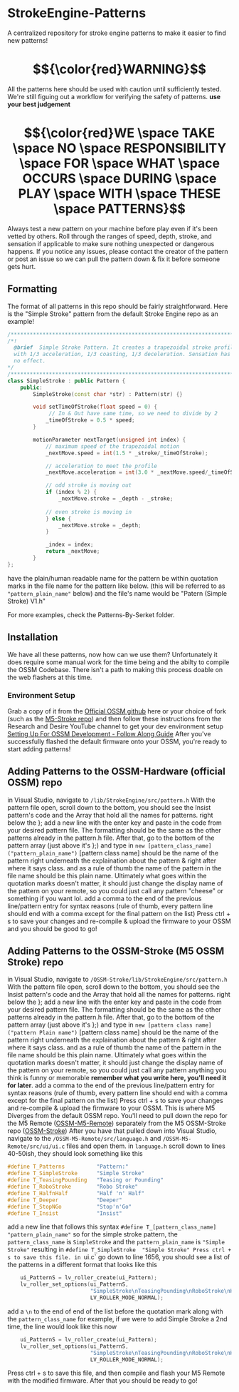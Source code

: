# StrokeEngine-Patterns
A centralized repository for stroke engine patterns to make it easier to find new patterns!

# $${\color{red}WARNING}$$
All the patterns here should be used with caution until sufficiently tested. We're still figuing out a workflow for verifying the safety of patterns. **use your best judgement**
# $${\color{red}WE \space TAKE \space NO \space RESPONSIBILITY \space FOR \space WHAT \space OCCURS \space DURING \space PLAY \space WITH \space THESE \space PATTERNS}$$
Always test a new pattern on your machine before play even if it's been vetted by others.
Roll through the ranges of speed, depth, stroke, and sensation if applicable to make sure nothing unexpected or dangerous happens.
If you notice any issues, please contact the creator of the pattern or post an issue so we can pull the pattern down & fix it before someone gets hurt.

## Formatting
The format of all patterns in this repo should be fairly straightforward. Here is the "Simple Stroke" pattern from the default Stroke Engine repo as an example!
```cpp
/**************************************************************************/
/*!
  @brief  Simple Stroke Pattern. It creates a trapezoidal stroke profile
  with 1/3 acceleration, 1/3 coasting, 1/3 deceleration. Sensation has 
  no effect.
*/
/**************************************************************************/
class SimpleStroke : public Pattern {
    public:
        SimpleStroke(const char *str) : Pattern(str) {}

        void setTimeOfStroke(float speed = 0) { 
             // In & Out have same time, so we need to divide by 2
            _timeOfStroke = 0.5 * speed; 
        }   

        motionParameter nextTarget(unsigned int index) {
            // maximum speed of the trapezoidal motion 
            _nextMove.speed = int(1.5 * _stroke/_timeOfStroke);

            // acceleration to meet the profile
            _nextMove.acceleration = int(3.0 * _nextMove.speed/_timeOfStroke);

            // odd stroke is moving out    
            if (index % 2) {
                _nextMove.stroke = _depth - _stroke;
            
            // even stroke is moving in
            } else {
                _nextMove.stroke = _depth;
            }

            _index = index;
            return _nextMove;
        }
};
```
have the plain/human readable name for the pattern be within quotation marks in the file name for the pattern like below. (this will be referred to as `"pattern_plain_name"` below)
and the file's name would be "Patern (Simple Stroke) V1.h"

For more examples, check the Patterns-By-Serket folder.

## Installation
We have all these patterns, now how can we use them? Unfortunately it does require some manual work for the time being and the abilty to compile the OSSM Codebase. There isn't a path to making this process doable on the web flashers at this time.
### Environment Setup
Grab a copy of it from the [Official OSSM github](https://github.com/KinkyMakers/OSSM-hardware) here or your choice of fork (such as the [M5-Stroke repo](https://github.com/ortlof/OSSM-Stroke)) and then follow these instructions from the Research and Desire YouTube channel to get your dev environment setup [Setting Up For OSSM Development - Follow Along Guide](https://www.youtube.com/watch?v=5f4FZcFFXaA)
After you've successfully flashed the default firmware onto your OSSM, you're ready to start adding patterns!
## Adding Patterns to the OSSM-Hardware (official OSSM) repo
in Visual Studio, navigate to `/lib/StrokeEngine/src/pattern.h` With the pattern file open, scroll down to the bottom, you should see the Insist pattern's code and the Array that hold all the names for patterns. right below the }; add a new line with the enter key and paste in the code from your desired pattern file. The formatting should be the same as the other patterns already in the pattern.h file. After that, go to the bottom of the pattern array (just above it's };) and type in `new [pattern_class_name]("pattern_plain_name")` [pattern class name] should be the name of the pattern right underneath the explaination about the pattern & right after where it says class. and as a rule of thumb the name of the pattern in the file name should be this plain name. Ultimately what goes within the quotation marks doesn't matter, it should just change the display name of the pattern on your remote, so you could just call any pattern "cheese" or something if you want lol.
add a comma to the end of the previous line/pattern entry for syntax reasons (rule of thumb, every pattern line should end with a comma except for the final pattern on the list)
Press ctrl + s to save your changes and re-compile & upload the firmware to your OSSM and you should be good to go!

## Adding Patterns to the OSSM-Stroke (M5 OSSM Stroke) repo
in Visual Studio, navigate to `/OSSM-Stroke/lib/StrokeEngine/src/pattern.h` With the pattern file open, scroll down to the bottom, you should see the Insist pattern's code and the Array that hold all the names for patterns. right below the }; add a new line with the enter key and paste in the code from your desired pattern file. The formatting should be the same as the other patterns already in the pattern.h file. After that, go to the bottom of the pattern array (just above it's };) and type in `new [pattern class name]("pattern Plain name")` [pattern class name] should be the name of the pattern right underneath the explaination about the pattern & right after where it says class. and as a rule of thumb the name of the pattern in the file name should be this plain name. Ultimately what goes within the quotation marks doesn't matter, it should just change the display name of the pattern on your remote, so you could just call any pattern anything you think is funny or memorable **remember what you write here, you'll need it for later**.
add a comma to the end of the previous line/pattern entry for syntax reasons (rule of thumb, every pattern line should end with a comma except for the final pattern on the list)
Press ctrl + s to save your changes and re-compile & upload the firmware to your OSSM.
This is where M5 Diverges from the default OSSM repo. You'll need to pull down the repo for the M5 Remote ([OSSM-M5-Remote](https://github.com/ortlof/OSSM-M5-Remote)) separately from the M5 OSSM-Stroke repo ([OSSM-Stroke](https://github.com/ortlof/OSSM-Stroke))
After you have that pulled down into Visual Studio, navigate to the `/OSSM-M5-Remote/src/language.h` and `/OSSM-M5-Remote/src/ui/ui.c` files and open them.
in `language.h` scroll down to lines 40-50ish, they should look something like this
```cpp
#define T_Patterns          "Pattern:"
#define T_SimpleStroke      "Simple Stroke"
#define T_TeasingPounding   "Teasing or Pounding"
#define T_RoboStroke        "Robo Stroke"
#define T_HalfnHalf         "Half 'n' Half"
#define T_Deeper            "Deeper"
#define T_StopNGo           "Stop'n'Go"
#define T_Insist            "Insist"
```
add a new line that follows this syntax `#define T_[pattern_class_name]  "pattern_plain_name"` so for the simple stroke pattern, the `pattern_class_name` is `SimpleStroke` and the `pattern_plain_name` is `"Simple Stroke"` resulting in `#define T_SimpleStroke  "Simple Stroke"
Press ctrl + s to save this file.
in `ui.c` go down to line 1656, you should see a list of the patterns in a different format that looks like this
```cpp
    ui_PatternS = lv_roller_create(ui_Pattern);
    lv_roller_set_options(ui_PatternS,
                          "SimpleStroke\nTeasingPounding\nRoboStroke\nHalfnHalf\nDeeper\nStopNGo\nInsist",
                          LV_ROLLER_MODE_NORMAL);
```
add a `\n` to the end of end of the list before the quotation mark along with the `pattern_class_name` for example, if we were to add Simple Stroke a 2nd time, the line would look like this now
```cpp
    ui_PatternS = lv_roller_create(ui_Pattern);
    lv_roller_set_options(ui_PatternS,
                          "SimpleStroke\nTeasingPounding\nRoboStroke\nHalfnHalf\nDeeper\nStopNGo\nInsist\nSimpleStroke",
                          LV_ROLLER_MODE_NORMAL);
```
Press ctrl + s to save this file, and then compile and flash your M5 Remote with the modified firmware.
After that you should be ready to go!